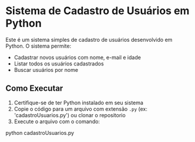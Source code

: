 # Sistema de Cadastro de Usuários em Python

Este é um sistema simples de cadastro de usuários desenvolvido em Python. O sistema permite:

- Cadastrar novos usuários com nome, e-mail e idade
- Listar todos os usuários cadastrados
- Buscar usuários por nome

## Como Executar

1. Certifique-se de ter Python instalado em seu sistema
2. Copie o código para um arquivo com extensão `.py` (ex: 'cadastroUsuarios.py') ou clonar o repositorio
3. Execute o arquivo com o comando:

python cadastroUsuarios.py
